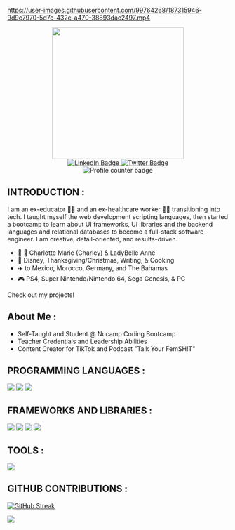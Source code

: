 https://user-images.githubusercontent.com/99764268/187315946-9d9c7970-5d7c-432c-a470-38893dac2497.mp4

<div id="header" align="center">
<img src="https://media.giphy.com/media/VgTMIEItHk9VakVmcS/giphy.gif" width="300" />
<div id="badges">
<a href="https://www.linkedin.com/in/shannontatibentley/">
<img src="https://img.shields.io/badge/LinkedIn-blue?style=for-the-badge&logo=linkedin&logoColor=white" alt="LinkedIn Badge" />
</a>
<a href="https://twitter.com/ShannonTatianna">
<img src="https://img.shields.io/badge/Twitter-blue?style=for-the-badge&logo=twitter&logoColor=white" alt="Twitter Badge" />
</a>
</div>
<img src="https://komarev.com/ghpvc/?username=shay90210&style=flat-square&color=blue" alt="Profile counter badge" />
</div>

## INTRODUCTION :
I am an ex-educator :teacher: and an ex-healthcare worker :health_worker: transitioning into tech. I taught myself the web development scripting languages, then started a bootcamp to learn about UI frameworks, UI libraries and the backend languages and relational databases to become a full-stack software engineer. I am creative, detail-oriented, and results-driven. 

- 🐶 🐶 Charlotte Marie (Charley) & LadyBelle Anne
- 💙	Disney, Thanksgiving/Christmas, Writing, & Cooking 
- ✈️	to Mexico, Morocco, Germany, and The Bahamas 
- 🎮	PS4, Super Nintendo/Nintendo 64, Sega Genesis, & PC

Check out my projects! 

## About Me :
- Self-Taught and Student @ Nucamp Coding Bootcamp
- Teacher Credentials and Leadership Abilities
- Content Creator for TikTok and Podcast "Talk Your FemSH!T"

## PROGRAMMING LANGUAGES :
<p>
<img src="https://img.shields.io/badge/HTML5-E34F26?style=for-the-badge&logo=html5&logoColor=white" />
<img src="https://img.shields.io/badge/CSS3-1572B6?style=for-the-badge&logo=css3&logoColor=white" />
<img src="https://img.shields.io/badge/JavaScript-323330?style=for-the-badge&logo=javascript&logoColor=F7DF1E" />
</p>

## FRAMEWORKS AND LIBRARIES :
<p>
<img src="https://img.shields.io/badge/Node.js-339933?style=for-the-badge&logo=nodedotjs&logoColor=white" />
<img src="https://img.shields.io/badge/React-20232A?style=for-the-badge&logo=react&logoColor=61DAFB" />
<img src="https://img.shields.io/badge/Bootstrap-563D7C?style=for-the-badge&logo=bootstrap&logoColor=white" />
<img src="https://img.shields.io/badge/jQuery-0769AD?style=for-the-badge&logo=jquery&logoColor=white" />
</p>

## TOOLS :
<p>
<img src="https://img.shields.io/badge/Visual_Studio_Code-0078D4?style=for-the badge&logo=visual%20studio%20code&logoColor=white" />
</p>

## GITHUB CONTRIBUTIONS :

[![GitHub Streak](http://github-readme-streak-stats.herokuapp.com?user=shay90210&theme=dark&date_format=j%20M%5B%20Y%5D)](https://git.io/streak-stats)

<img src="https://github-readme-stats.vercel.app/api/top-langs?username=shay90210&layout=compact&theme=dark" />
